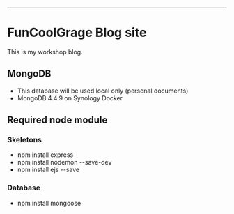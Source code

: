 ---
# FunCoolGrage Blog site
This is my workshop blog. 

## MongoDB
- This database will be used local only (personal documents)
- MongoDB 4.4.9 on Synology Docker

## Required node module
### Skeletons
- npm install express
- npm install nodemon --save-dev
- npm install ejs --save
### Database
- npm install mongoose
